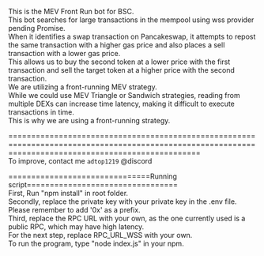 This is the MEV Front Run bot for BSC.  
This bot searches for large transactions in the mempool using wss provider pending Promise.  
When it identifies a swap transaction on Pancakeswap, it attempts to repost the same transaction with a higher gas price and also places a sell transaction with a lower gas price.  
This allows us to buy the second token at a lower price with the first transaction and sell the target token at a higher price with the second transaction.  
We are utilizing a front-running MEV strategy.  
While we could use MEV Triangle or Sandwich strategies, reading from multiple DEXs can increase time latency, making it difficult to execute transactions in time.  
This is why we are using a front-running strategy.  

======================================================================================================================================================  
To improve, contact me `adtop1219` @discord  


===============================Running script=================================  
First, Run "npm install" in root folder.  
Secondly, replace the private key with your private key in the .env file. Please remember to add '0x' as a prefix.    
Third, replace the RPC URL with your own, as the one currently used is a public RPC, which may have high latency.   
For the next step, replace RPC_URL_WSS with your own.   
To run the program, type "node index.js" in your npm.  
 
